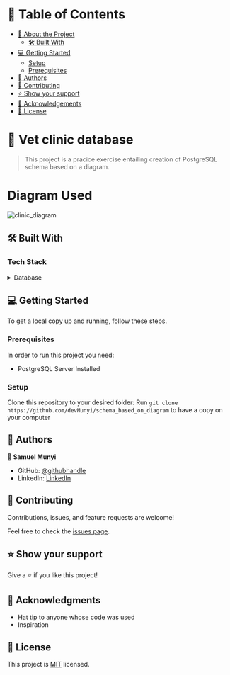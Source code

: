 <!-- TABLE OF CONTENTS -->

# 📗 Table of Contents

- [📖 About the Project](#about-project)
  - [🛠 Built With](#built-with)
- [💻 Getting Started](#getting-started)
  - [Setup](#setup)
  - [Prerequisites](#prerequisites)
- [👥 Authors](#authors)
- [🤝 Contributing](#contributing)
- [⭐️ Show your support](#support)
- [🙏 Acknowledgements](#acknowledgements)
- [📝 License](#license)

<!-- PROJECT DESCRIPTION -->

# 📖 Vet clinic database <a name="about-project"></a>

> This project is a pracice exercise entailing creation of PostgreSQL schema based on a diagram.

# Diagram Used
![clinic_diagram](https://user-images.githubusercontent.com/46225052/207304350-b89a1b71-f463-4a0f-bb72-bd72fdabb77d.png)


## 🛠 Built With <a name="built-with"></a>

### Tech Stack <a name="tech-stack"></a>

<details>
<summary>Database</summary>
  <ul>
    <li><a href="https://www.postgresql.org/">PostgreSQL</a></li>
  </ul>
</details>

<!-- GETTING STARTED -->

## 💻 Getting Started <a name="getting-started"></a>

To get a local copy up and running, follow these steps.


### Prerequisites

In order to run this project you need:

- PostgreSQL Server Installed

### Setup

Clone this repository to your desired folder:
Run `git clone https://github.com/devMunyi/schema_based_on_diagram` to have a copy on your computer

<!-- AUTHORS -->

## 👥 Authors <a name="authors"></a>

👤 **Samuel Munyi**

- GitHub: [@githubhandle](https://github.com/devMunyi)
- LinkedIn: [LinkedIn](https://www.linkedin.com/in/samuel-munyi-01315b174/)


<!-- CONTRIBUTING -->

## 🤝 Contributing <a name="contributing"></a>

Contributions, issues, and feature requests are welcome!

Feel free to check the [issues page](../../issues/).


<!-- SUPPORT -->

## ⭐️ Show your support <a name="support"></a>
Give a ⭐️ if you like this project!


<!-- ACKNOWLEDGEMENTS -->

## 🙏 Acknowledgments <a name="acknowledgements"></a>

- Hat tip to anyone whose code was used
- Inspiration

<!-- LICENSE -->

## 📝 License <a name="license"></a>

This project is [MIT](./MIT.md) licensed.
